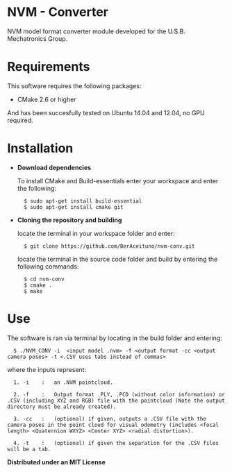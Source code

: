 # NVM - Converter
NVM model format converter module developed for the U.S.B. Mechatronics Group.

# Requirements

This software requires the following packages:

- CMake 2.6 or higher

And has been succesfully tested on Ubuntu 14.04 and 12.04, no GPU required.

# Installation

* **Download dependencies**

  To install CMake and Build-essentials enter your workspace and enter the following:
  
  ```
    $ sudo apt-get install build-essential
    $ sudo apt-get install cmake git
  ```

* **Cloning the repository and building**

  locate the terminal in your workspace folder and enter:
  
  ```
    $ git clone https://github.com/BerAceituno/nvm-conv.git
  ```
  
  locate the terminal in the source code folder and build by entering the following commands:
  
  ```
    $ cd nvm-conv
    $ cmake . 
    $ make
  ```

# Use

The software is ran via terminal by locating in the build folder and entering:

```
  $ ./NVM_CONV -i  <input model .nvm> -f <output format -cc <output camera poses> -t <.CSV uses tabs instead of commas>
```

where the inputs represent:
```
  1. -i    :   an .NVM pointcloud.
  
  2. -f    :   Output format .PLY, .PCD (without color information) or .CSV (including XYZ and RGB) file with the pointcloud (Note the output directory must be already created).
  
  3. -cc   :   (optional) if given, outputs a .CSV file with the camera poses in the point cloud for visual odometry (includes <focal length> <Quaternion WXYZ> <Center XYZ> <radial distortion>).

  4. -t    :   (optional) if given the separation for the .CSV files will be a tab.
```

**Distributed under an MIT License**
